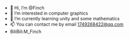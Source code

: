 - 👋 Hi, I’m @Finch
- 👀 I’m interested in computer graphics 
- 🌱 I’m currently learning unity and some mathematics
- 📫 You can contact me by email 1749268422@qq.com
- BiliBili:M_Finch
